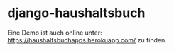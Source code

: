 # django-haushaltsbuch

Eine Demo ist auch online unter: https://haushaltsbuchapps.herokuapp.com/ zu finden.
